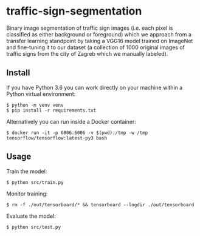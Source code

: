 # traffic-sign-segmentation

Binary image segmentation of traffic sign images (i.e. each pixel is classified as either background or foreground) which we approach from a transfer learning standpoint by taking a VGG16 model trained on ImageNet and fine-tuning it to our dataset (a collection of 1000 original images of traffic signs from the city of Zagreb which we manually labeled).

## Install

If you have Python 3.6 you can work directly on your machine within a Python virtual environment:

```
$ python -m venv venv
$ pip install -r requirements.txt
```

Alternatively you can run inside a Docker container:

```
$ docker run -it -p 6006:6006 -v $(pwd):/tmp -w /tmp tensorflow/tensorflow:latest-py3 bash
```

## Usage

Train the model:

```
$ python src/train.py
```

Monitor training:

```
$ rm -f ./out/tensorboard/* && tensorboard --logdir ./out/tensorboard
```

Evaluate the model:

```
$ python src/test.py
```
